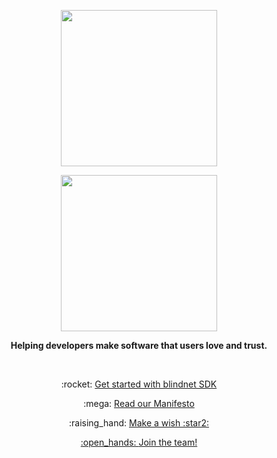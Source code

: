 <p align=center><img src="https://user-images.githubusercontent.com/7578400/163277439-edd00509-1d1b-4565-a0d3-49057ebeb92a.png#gh-light-mode-only" height="250" /></p>
<p align=center><img src="https://user-images.githubusercontent.com/7578400/163549893-117bbd70-b81a-47fd-8e1f-844911e48d68.png#gh-dark-mode-only" height="250" /></p>

<p align=center><strong>Helping developers make  software that users love and trust.</strong></p>

<br />

<p align="center">:rocket: <a href="https://blindnet.dev/docs/tutorial">Get started with blindnet SDK</a></p>

<p align=center>:mega: <a href="https://github.com/blindnet-io/product-management/blob/main/refs/Manifesto.md">Read our Manifesto</a></p>

<p align=center>:raising_hand: <a href="https://github.com/blindnet-io/devrel-management/issues/new?assignees=noelmace&labels=request%2Ctriage&template=request.yml&title=%5BRequest%5D%3A+">Make a wish :star2:</p>

<p align="center">:open_hands: <a href="https://blindnet.io/careers">Join the team!</a></p>
